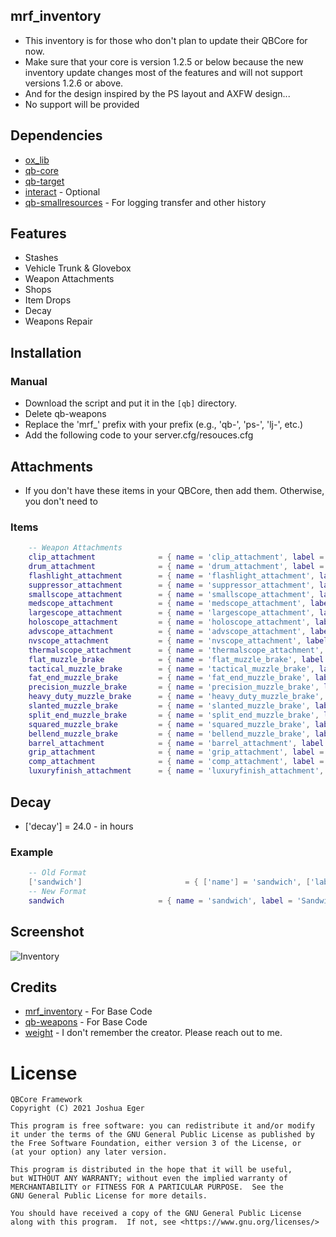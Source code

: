## mrf_inventory
- This inventory is for those who don't plan to update their QBCore for now.
- Make sure that your core is version 1.2.5 or below because the new inventory update changes most of the features and will not support versions 1.2.6 or above.
- And for the design inspired by the PS layout and AXFW design...
- No support will be provided

## Dependencies
- [ox_lib](https://github.com/overextended/ox_lib/releases/tag/v3.22.1)
- [qb-core](https://github.com/qbcore-framework/qb-core)
- [qb-target](https://github.com/qbcore-framework/qb-target)
- [interact](https://github.com/darktrovx/interact) - Optional
- [qb-smallresources](https://github.com/qbcore-framework/qb-smallresources) - For logging transfer and other history

## Features
- Stashes
- Vehicle Trunk & Glovebox
- Weapon Attachments
- Shops
- Item Drops
- Decay
- Weapons Repair

## Installation
### Manual
- Download the script and put it in the `[qb]` directory.
- Delete qb-weapons
- Replace the 'mrf_' prefix with your prefix (e.g., 'qb-', 'ps-', 'lj-', etc.)
- Add the following code to your server.cfg/resouces.cfg

## Attachments
- If you don't have these items in your QBCore, then add them. Otherwise, you don't need to
### Items
```lua
    -- Weapon Attachments
    clip_attachment              = { name = 'clip_attachment', label = 'Clip', weight = 1000, type = 'item', image = 'clip_attachment.png', unique = false, useable = true, shouldClose = true, description = 'A clip for a weapon' },
    drum_attachment              = { name = 'drum_attachment', label = 'Drum', weight = 1000, type = 'item', image = 'drum_attachment.png', unique = false, useable = true, shouldClose = true, description = 'A drum for a weapon' },
    flashlight_attachment        = { name = 'flashlight_attachment', label = 'Flashlight', weight = 1000, type = 'item', image = 'flashlight_attachment.png', unique = false, useable = true, shouldClose = true, description = 'A flashlight for a weapon' },
    suppressor_attachment        = { name = 'suppressor_attachment', label = 'Suppressor', weight = 1000, type = 'item', image = 'suppressor_attachment.png', unique = false, useable = true, shouldClose = true, description = 'A suppressor for a weapon' },
    smallscope_attachment        = { name = 'smallscope_attachment', label = 'Small Scope', weight = 1000, type = 'item', image = 'smallscope_attachment.png', unique = false, useable = true, shouldClose = true, description = 'A small scope for a weapon' },
    medscope_attachment          = { name = 'medscope_attachment', label = 'Medium Scope', weight = 1000, type = 'item', image = 'medscope_attachment.png', unique = false, useable = true, shouldClose = true, description = 'A medium scope for a weapon' },
    largescope_attachment        = { name = 'largescope_attachment', label = 'Large Scope', weight = 1000, type = 'item', image = 'largescope_attachment.png', unique = false, useable = true, shouldClose = true, description = 'A large scope for a weapon' },
    holoscope_attachment         = { name = 'holoscope_attachment', label = 'Holo Scope', weight = 1000, type = 'item', image = 'holoscope_attachment.png', unique = false, useable = true, shouldClose = true, description = 'A holo scope for a weapon' },
    advscope_attachment          = { name = 'advscope_attachment', label = 'Advanced Scope', weight = 1000, type = 'item', image = 'advscope_attachment.png', unique = false, useable = true, shouldClose = true, description = 'An advanced scope for a weapon' },
    nvscope_attachment           = { name = 'nvscope_attachment', label = 'Night Vision Scope', weight = 1000, type = 'item', image = 'nvscope_attachment.png', unique = false, useable = true, shouldClose = true, description = 'A night vision scope for a weapon' },
    thermalscope_attachment      = { name = 'thermalscope_attachment', label = 'Thermal Scope', weight = 1000, type = 'item', image = 'thermalscope_attachment.png', unique = false, useable = true, shouldClose = true, description = 'A thermal scope for a weapon' },
    flat_muzzle_brake            = { name = 'flat_muzzle_brake', label = 'Flat Muzzle Brake', weight = 1000, type = 'item', image = 'flat_muzzle_brake.png', unique = false, useable = true, shouldClose = true, description = 'A muzzle brake for a weapon' },
    tactical_muzzle_brake        = { name = 'tactical_muzzle_brake', label = 'Tactical Muzzle Brake', weight = 1000, type = 'item', image = 'tactical_muzzle_brake.png', unique = false, useable = true, shouldClose = true, description = 'A muzzle brakee for a weapon' },
    fat_end_muzzle_brake         = { name = 'fat_end_muzzle_brake', label = 'Fat End Muzzle Brake', weight = 1000, type = 'item', image = 'fat_end_muzzle_brake.png', unique = false, useable = true, shouldClose = true, description = 'A muzzle brake for a weapon' },
    precision_muzzle_brake       = { name = 'precision_muzzle_brake', label = 'Precision Muzzle Brake', weight = 1000, type = 'item', image = 'precision_muzzle_brake.png', unique = false, useable = true, shouldClose = true, description = 'A muzzle brake for a weapon' },
    heavy_duty_muzzle_brake      = { name = 'heavy_duty_muzzle_brake', label = 'HD Muzzle Brake', weight = 1000, type = 'item', image = 'heavy_duty_muzzle_brake.png', unique = false, useable = true, shouldClose = true, description = 'A muzzle brake for a weapon' },
    slanted_muzzle_brake         = { name = 'slanted_muzzle_brake', label = 'Slanted Muzzle Brake', weight = 1000, type = 'item', image = 'slanted_muzzle_brake.png', unique = false, useable = true, shouldClose = true, description = 'A muzzle brake for a weapon' },
    split_end_muzzle_brake       = { name = 'split_end_muzzle_brake', label = 'Split End Muzzle Brake', weight = 1000, type = 'item', image = 'split_end_muzzle_brake.png', unique = false, useable = true, shouldClose = true, description = 'A muzzle brake for a weapon' },
    squared_muzzle_brake         = { name = 'squared_muzzle_brake', label = 'Squared Muzzle Brake', weight = 1000, type = 'item', image = 'squared_muzzle_brake.png', unique = false, useable = true, shouldClose = true, description = 'A muzzle brake for a weapon' },
    bellend_muzzle_brake         = { name = 'bellend_muzzle_brake', label = 'Bellend Muzzle Brake', weight = 1000, type = 'item', image = 'bellend_muzzle_brake.png', unique = false, useable = true, shouldClose = true, description = 'A muzzle brake for a weapon' },
    barrel_attachment            = { name = 'barrel_attachment', label = 'Barrel', weight = 1000, type = 'item', image = 'barrel_attachment.png', unique = false, useable = true, shouldClose = true, description = 'A barrel for a weapon' },
    grip_attachment              = { name = 'grip_attachment', label = 'Grip', weight = 1000, type = 'item', image = 'grip_attachment.png', unique = false, useable = true, shouldClose = true, description = 'A grip for a weapon' },
    comp_attachment              = { name = 'comp_attachment', label = 'Compensator', weight = 1000, type = 'item', image = 'comp_attachment.png', unique = false, useable = true, shouldClose = true, description = 'A compensator for a weapon' },
    luxuryfinish_attachment      = { name = 'luxuryfinish_attachment', label = 'Luxury Finish', weight = 1000, type = 'item', image = 'luxuryfinish_attachment.png', unique = false, useable = true, shouldClose = true, description = 'A luxury finish for a weapon' },
```

## Decay
- ['decay'] = 24.0 - in hours
### Example
```lua
    -- Old Format
    ['sandwich']                       = { ['name'] = 'sandwich', ['label'] = 'Sandwich', ['weight'] = 200, ['type'] = 'item', ['image'] = 'sandwich.png', ['unique'] = false, ['useable'] = true, ['shouldClose'] = true, ['combinable'] = nil, ['description'] = 'Nice bread for your stomach', ['decay'] = 24.0 },
    -- New Format
    sandwich                     = { name = 'sandwich', label = 'Sandwich', weight = 200, type = 'item', image = 'sandwich.png', unique = false, useable = true, shouldClose = true, description = 'Nice bread for your stomach', decay = 24.0 },
```

## Screenshot
![Inventory](https://r2.fivemanage.com/daUBRfSCPD1ZUJhEpVqPi/inv.png)

## Credits
- [mrf_inventory](https://github.com/qbcore-framework/mrf_inventory) - For Base Code
- [qb-weapons](https://github.com/DonHulieo/qb-weapons) - For Base Code
- [weight]() - I don't remember the creator. Please reach out to me.

# License

    QBCore Framework
    Copyright (C) 2021 Joshua Eger

    This program is free software: you can redistribute it and/or modify
    it under the terms of the GNU General Public License as published by
    the Free Software Foundation, either version 3 of the License, or
    (at your option) any later version.

    This program is distributed in the hope that it will be useful,
    but WITHOUT ANY WARRANTY; without even the implied warranty of
    MERCHANTABILITY or FITNESS FOR A PARTICULAR PURPOSE.  See the
    GNU General Public License for more details.

    You should have received a copy of the GNU General Public License
    along with this program.  If not, see <https://www.gnu.org/licenses/>
